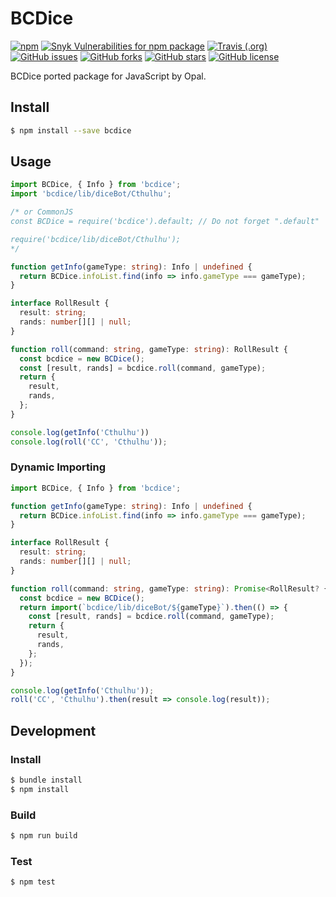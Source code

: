 # BCDice
[![npm](https://img.shields.io/npm/v/bcdice.svg)](https://www.npmjs.com/package/bcdice)
[![Snyk Vulnerabilities for npm package](https://img.shields.io/snyk/vulnerabilities/npm/bcdice.svg)](#)
[![Travis (.org)](https://img.shields.io/travis/bcdice/bcdice-js.svg)](https://travis-ci.org/github/bcdice/bcdice-js)
[![GitHub issues](https://img.shields.io/github/issues/bcdice/bcdice-js.svg)](https://github.com/bcdice/bcdice-js/issues)
[![GitHub forks](https://img.shields.io/github/forks/bcdice/bcdice-js.svg)](https://github.com/bcdice/bcdice-js/network)
[![GitHub stars](https://img.shields.io/github/stars/bcdice/bcdice-js.svg)](https://github.com/bcdice/bcdice-js/stargazers)
[![GitHub license](https://img.shields.io/github/license/bcdice/bcdice-js.svg)](https://github.com/bcdice/bcdice-js/blob/master/LICENSE)

BCDice ported package for JavaScript by Opal.

## Install
```bash
$ npm install --save bcdice
```

## Usage
```ts
import BCDice, { Info } from 'bcdice';
import 'bcdice/lib/diceBot/Cthulhu';

/* or CommonJS
const BCDice = require('bcdice').default; // Do not forget ".default"

require('bcdice/lib/diceBot/Cthulhu');
*/

function getInfo(gameType: string): Info | undefined {
  return BCDice.infoList.find(info => info.gameType === gameType);
}

interface RollResult {
  result: string;
  rands: number[][] | null;
}

function roll(command: string, gameType: string): RollResult {
  const bcdice = new BCDice();
  const [result, rands] = bcdice.roll(command, gameType);
  return {
    result,
    rands,
  };
}

console.log(getInfo('Cthulhu'))
console.log(roll('CC', 'Cthulhu'));
```

### Dynamic Importing
```ts
import BCDice, { Info } from 'bcdice';

function getInfo(gameType: string): Info | undefined {
  return BCDice.infoList.find(info => info.gameType === gameType);
}

interface RollResult {
  result: string;
  rands: number[][] | null;
}

function roll(command: string, gameType: string): Promise<RollResult? {
  const bcdice = new BCDice();
  return import(`bcdice/lib/diceBot/${gameType}`).then(() => {
    const [result, rands] = bcdice.roll(command, gameType);
    return {
      result,
      rands,
    };
  });
}

console.log(getInfo('Cthulhu'));
roll('CC', 'Cthulhu').then(result => console.log(result));
```

## Development
### Install
```bash
$ bundle install
$ npm install
```

### Build
```bash
$ npm run build
```

### Test
```bash
$ npm test
```
